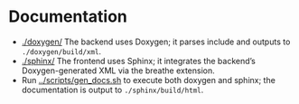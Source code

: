 # Documentation

- [./doxygen/](./doxygen/) The backend uses Doxygen; it parses include and outputs to `./doxygen/build/xml`.
- [./sphinx/](./sphinx/) The frontend uses Sphinx; it integrates the backend’s Doxygen-generated XML via the breathe extension.
- Run [../scripts/gen_docs.sh](../scripts/gen_docs.sh) to execute both doxygen and sphinx; the documentation is output to `./sphinx/build/html`.